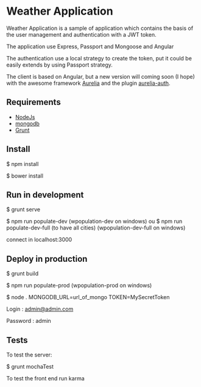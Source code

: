 # Weather Application

Weather Application is a sample of application which contains the basis of the user management and authentication with a JWT token.

The application use Express, Passport and Mongoose and Angular

The authentication use a local strategy to create the token, put it could be easily extends by using Passport strategy.

The client is based on Angular, but a new version will coming soon (I hope) with the awesome framework  [Aurelia](http://aurelia.io/)  and the plugin [aurelia-auth](https://github.com/paulvanbladel/aurelia-auth).
 

## Requirements

* [NodeJs](http://nodejs.org)
* [mongodb](http://mongodb.org)
* [Grunt](http://http://gruntjs.com/)

## Install
$ npm install

$ bower install

## Run in development
$ grunt serve

$ npm run populate-dev (wpopulation-dev on windows) ou $ npm run populate-dev-full (to have all cities) (wpopulation-dev-full on windows)

connect in localhost:3000

## Deploy in production
$ grunt build

$ npm run populate-prod (wpopulation-prod on windows)

$ node . MONGODB_URL=url_of_mongo TOKEN=MySecretToken

Login : admin@admin.com

Password : admin

## Tests
To test the server:

$ grunt mochaTest

To test the front end run karma
